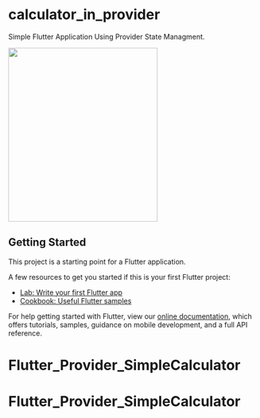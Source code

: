 # calculator_in_provider

Simple Flutter Application Using Provider State Managment.



<img src="https://lh3.googleusercontent.com/0Xi_6OW6e_rYbLLSnnwsF0dgkG4F8InP_cYbl0w35dJ3NQIs6R2fA5J-ycuUiBby17je6XMyMTQ=s220" width="300" height="350" />

## Getting Started

This project is a starting point for a Flutter application.

A few resources to get you started if this is your first Flutter project:

- [Lab: Write your first Flutter app](https://flutter.dev/docs/get-started/codelab)
- [Cookbook: Useful Flutter samples](https://flutter.dev/docs/cookbook)

For help getting started with Flutter, view our
[online documentation](https://flutter.dev/docs), which offers tutorials,
samples, guidance on mobile development, and a full API reference.
# Flutter_Provider_SimpleCalculator
# Flutter_Provider_SimpleCalculator
